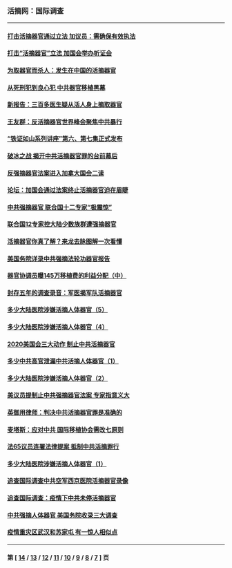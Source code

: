 ### 活摘网：国际调查
---
#### [打击活摘器官通过立法 加议员：需确保有效执法](../../pages/nf5947/n13886356.md?03070430) 
#### [打击“活摘器官”立法 加国会举办听证会](../../pages/nf5947/n13869362.md?03070430) 
#### [为取器官而杀人：发生在中国的活摘器官](../../pages/nf5947/n13794731.md?03070430) 
#### [从死刑犯到良心犯 中共器官移植黑幕](../../pages/nf5947/n13764669.md?03070430) 
#### [新报告：三百多医生疑从活人身上摘取器官](../../pages/nf5947/n13703044.md?03070430) 
#### [王友群：反活摘器官世界峰会聚焦中共暴行](../../pages/nf5947/n13250738.md?03070430) 
#### [“铁证如山系列讲座”第六、第七集正式发布](../../pages/nf5947/n13106287.md?03070430) 
#### [破冰之战 揭开中共活摘器官罪的台前幕后](../../pages/nf5947/n13082457.md?03070430) 
#### [反强摘器官法案进入加拿大国会二读](../../pages/nf5947/n13033450.md?03070430) 
#### [论坛：加国会通过法案终止活摘器官迫在眉睫](../../pages/nf5947/n13029839.md?03070430) 
#### [中共强摘器官 联合国十二专家“极震惊”](../../pages/nf5947/n13024313.md?03070430) 
#### [联合国12专家控大陆少数族群遭强摘器官](../../pages/nf5947/n13023877.md?03070430) 
#### [活摘器官你真了解？来龙去脉图解一次看懂](../../pages/nf5947/n13013820.md?03070430) 
#### [美国务院详录中共强摘法轮功器官报告](../../pages/nf5947/n12944519.md?03070430) 
#### [器官协调员曝145万移植费的利益分配（中）](../../pages/nf5947/n12894547.md?03070430) 
#### [封存五年的调查录音：军医揭军队活摘器官](../../pages/nf5947/n12798692.md?03070430) 
#### [多少大陆医院涉嫌活摘人体器官（5）](../../pages/nf5947/n12768383.md?03070430) 
#### [多少大陆医院涉嫌活摘人体器官（4）](../../pages/nf5947/n12664434.md?03070430) 
#### [2020美国会三大动作 制止中共活摘器官](../../pages/nf5947/n12682004.md?03070430) 
#### [多少中共高官泄漏中共活摘人体器官（1）](../../pages/nf5947/n12671234.md?03070430) 
#### [多少大陆医院涉嫌活摘人体器官（2）](../../pages/nf5947/n12655589.md?03070430) 
#### [美议员提制止中共强摘器官法案 专家指意义大](../../pages/nf5947/n12630561.md?03070430) 
#### [英御用律师：判决中共活摘器官罪是准确的](../../pages/nf5947/n12580740.md?03070430) 
#### [麦塔斯：应对中共 国际移植协会需改七原则](../../pages/nf5947/n12514711.md?03070430) 
#### [法65议员连署法律提案 抵制中共活摘罪行](../../pages/nf5947/n12437047.md?03070430) 
#### [多少大陆医院涉嫌活摘人体器官（1）](../../pages/nf5947/n12414284.md?03070430) 
#### [追查国际调查中共空军西京医院活摘器官录像](../../pages/nf5947/n12348837.md?03070430) 
#### [追查国际调查：疫情下中共未停活摘器官](../../pages/nf5947/n12273415.md?03070430) 
#### [中共强摘人体器官 美国务院收录三大调查](../../pages/nf5947/n12181488.md?03070430) 
#### [疫情重灾区武汉和苏家屯 有一惊人相似点](../../pages/nf5947/n12150824.md?03070430) 

---
#### 第 [ [14](./14.md?03070430) / [13](./13.md?03070430) / [12](./12.md?03070430) / [11](./11.md?03070430) / [10](./10.md?03070430) / [9](./9.md?03070430) / [8](./8.md?03070430) / [7](./7.md?03070430) ] 页
